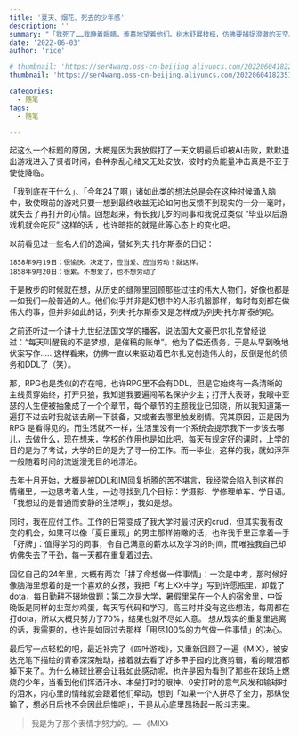 ```yaml
---
title: '夏天、烟花、死去的少年感'
description: ''
summary: "「我死了……我睁着眼睛，羡慕地望着他们。树木舒展枝桠，仿佛要捕捉澄澈的天空。夜深了，有生命的人都睡着了。我从死去时就一直睁着的眼睛捕捉到了夏季夜空中的星辰和月亮。」 —— 乙一"
date: '2022-06-03'
author: 'rice'

# thumbnail: 'https://ser4wang.oss-cn-beijing.aliyuncs.com/20220604182235.png'
thumbnail: 'https://ser4wang.oss-cn-beijing.aliyuncs.com/20220604182351.png'

categories:
  - 随笔
tags:
  - 随笔

---
```




起这么一个标题的原因，大概是因为我放假打了一天文明最后却被AI击败，默默退出游戏进入了贤者时间，各种杂乱心绪又无处安放，彼时的负能量冲击真是不亚于使徒降临。



「我到底在干什么」、「今年24了啊」诸如此类的想法总是会在这种时候涌入脑中，致使眼前的游戏只要一想到最终收益无论如何也反馈不到现实的一分一毫时，就失去了再打开的心情。回想起来，有长我几岁的同事和我说过类似 “毕业以后游戏机就会吃灰” 这样的话 ，也许暗指的就是此等心态上的变化吧。



以前看见过一些名人们的逸闻，譬如列夫·托尔斯泰的日记：

```
1858年9月19日：很愉快。决定了，应当爱、应当劳动！就这样。
1858年9月20日：很累。不想爱了，也不想劳动了
```

于是散步的时候就在想，从历史的缝隙里回顾那些过往的伟大人物们，好像也都是一如我们一般普通的人。他们似乎并非是幻想中的人形机器那样，每时每刻都在做伟大的事，但并非如此的话，列夫·托尔斯泰又是怎样成为列夫·托尔斯泰的呢。



之前还听过一个讲十九世纪法国文学的播客，说法国大文豪巴尔扎克曾经说过：“每天叫醒我的不是梦想，是催稿的账单”。他为了偿还债务，于是从早到晚地伏案写作......这样看来，仿佛一直以来驱动着巴尔扎克创造伟大的，反倒是他的债务和DDL了（笑）。



那，RPG也是类似的存在吧，也许RPG里不会有DDL，但是它始终有一条清晰的主线贯穿始终，打开只狼，我知道我要遍闯苇名保护少主；打开大表哥，我眼中亚瑟的人生便被抽象成了一个个章节，每个章节的主题我业已知晓，所以我知道第一遍打不过去时我就该去刷一下装备，又或者去哪里触发剧情。究其原因，正是因为 RPG 是看得见的。而生活就不一样，生活里没有一个系统会提示我下一步该去哪儿，去做什么，现在想来，学校的作用也是如此吧，每天有规定好的课时，上学的目的是为了考试，大学的目的是为了寻一份工作。而一毕业，这样的我，就如浮萍一般随着时间的流逝漫无目的地漂泊。



去年十月开始，大概是被DDL和IM回复折腾的苦不堪言，我经常会陷入到这样的情绪里，一边思考着人生，一边寻找到几个目标：学摄影、学修理单车、学日语。「我想过的是普通而安静的生活啊」，我如是想。



同时，我在应付工作。工作的日常变成了我大学时最讨厌的crud，但其实我有改变的机会，如果可以像「夏日重现」的男主那样俯瞰的话，也许我手里正拿着一手「好牌」：值得学习的同事，令自己满意的薪水以及学习的时间，而唯独我自己却仿佛失去了干劲，每一天都在重复着过去。



回忆自己的24年里，大概有两次「拼了命想做一件事情」：一次是中考，那时候好像脑海里想着的是一个喜欢的女孩，我把「考上XX中学」写到许愿瓶里，卸载了dota，每日勤耕不辍地做题；第二次是大学，暑假里呆在一个人的宿舍里，中饭晚饭是同样的韭菜炒鸡蛋，每天写代码和学习。高三时并没有这些想法，每周都在打dota，所以大概只努力了70%，结果也就不尽如人意。 想从现实的重复里逃离的话，我需要的，也许是如同过去那样「用尽100%的力气做一件事情」的决心。



最后写一点轻松的吧，最近补完了《四叶游戏》，又重新回顾了一遍《MIX》，被安达充笔下描绘的青春深深触动，接着就去看了好多甲子园的比赛剪辑，看的眼泪都掉下来了。为什么棒球比赛会让我如此感动呢，也许是因为看到了那些在球场上燃烧的少年，当看到他们挥洒汗水、本垒打时的眼神、0安打时的意气风发和输球时的泪水，内心里的情绪就会跟着他们牵动，想到「如果一个人拼尽了全力，那纵使输了，想必日后也不会因此后悔吧」，于是从心底里昂扬起一股斗志来。



> 我是为了那个表情才努力的。— 《MIX》